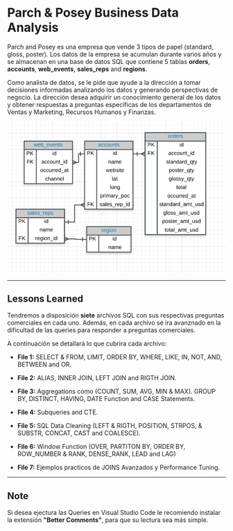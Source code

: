 
# Parch & Posey Business Data Analysis


Parch and Posey es una empresa que vende 3 tipos de papel (standard, gloss, poster). Los datos de la empresa se acumulan durante varios años y se almacenan en una base de datos SQL que contiene 5 tablas **orders**, **accounts**, **web_events**, **sales_reps** and **regions**.

Como analista de datos, se le pide que ayude a la dirección a tomar decisiones informadas analizando los datos y generando perspectivas de negocio. La dirección desea adquirir un conocimiento general de los datos y obtener respuestas a preguntas específicas de los departamentos de Ventas y Marketing, Recursos Humanos y Finanzas.



![EDR logo](https://github.com/angeldlucero/SQL-Code/blob/main/PostgreSQL/Parch_and_Posey_Company/Images/DER.png)

------------------------------

## Lessons Learned

Tendremos a disposición **siete** archivos SQL con sus respectivas preguntas comerciales en cada uno. Además, en cada archivo sé ira avanznado en la dificultad de las queries para responder a preguntas comerciales.

A continuación se detallará lo que cubrira cada archivo:

* **File 1:** SELECT & FROM, LIMIT, ORDER BY, WHERE, LIKE, IN, NOT, AND, BETWEEN and OR.

* **File 2:** ALIAS, INNER JOIN, LEFT JOIN and RIGTH JOIN.

* **File 3:** Aggregations como (COUNT, SUM, AVG, MIN & MAX). GROUP BY, DISTINCT, HAVING, DATE Function and CASE Statements.

* **File 4:** Subqueries and CTE.

* **File 5:** SQL Data Cleaning (LEFT & RIGTH, POSITION, STRPOS, & SUBSTR, CONCAT, CAST and COALESCE).

* **File 6:** Window Function (OVER, PARTITON BY, ORDER BY, ROW_NUMBER & RANK, DENSE_RANK, LEAD and LAG)

* **File 7:** Ejemplos practicos de JOINS Avanzados y Performance Tuning.


--------------

## Note

Si desea ejectura las Queries en Visual Studio Code le recomiendo instalar la extensión **"Better Comments"**, para que su lectura sea más simple.
